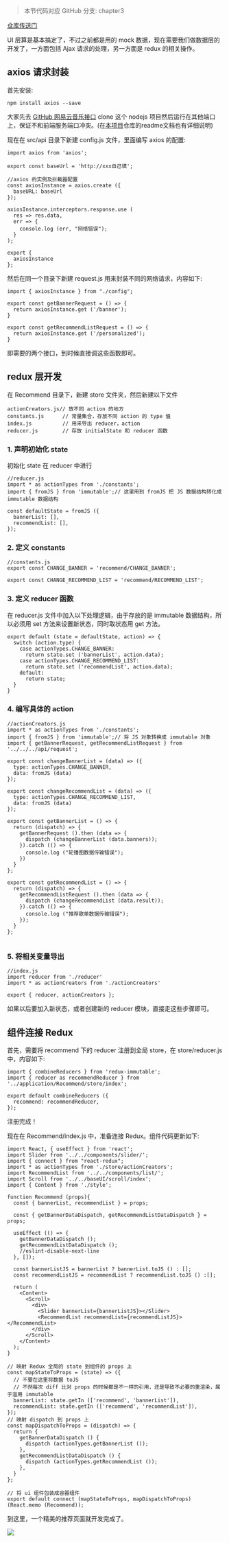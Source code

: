 > 本节代码对应 GitHub 分支: chapter3

[仓库传送门](https://github.com/sanyuan0704/react-cloud-music/tree/chapter3)

UI 层算是基本搞定了，不过之前都是用的 mock 数据，现在需要我们做数据层的开发了，一方面包括 Ajax 请求的处理，另一方面是 redux 的相关操作。

## axios 请求封装

首先安装:

```
npm install axios --save

```

大家先去 [GitHub 网易云音乐接口](https://github.com/Binaryify/NeteaseCloudMusicApi/tree/master) clone 这个 nodejs 项目然后运行在其他端口上，保证不和前端服务端口冲突。(在[本项目](https://github.com/sanyuan0704/react-cloud-music)仓库的readme文档也有详细说明)

现在在 src/api 目录下新建 config.js 文件，里面编写 axios 的配置:

```
import axios from 'axios';

export const baseUrl = 'http://xxx自己填';

//axios 的实例及拦截器配置
const axiosInstance = axios.create ({
  baseURL: baseUrl
});

axiosInstance.interceptors.response.use (
  res => res.data,
  err => {
    console.log (err, "网络错误");
  }
);

export {
  axiosInstance
};

```

然后在同一个目录下新建 request.js 用来封装不同的网络请求，内容如下:

```
import { axiosInstance } from "./config";

export const getBannerRequest = () => {
  return axiosInstance.get ('/banner');
}

export const getRecommendListRequest = () => {
  return axiosInstance.get ('/personalized');
}

```

即需要的两个接口，到时候直接调这些函数即可。

## redux 层开发

在 Recommend 目录下，新建 store 文件夹，然后新建以下文件

```
actionCreators.js// 放不同 action 的地方
constants.js      // 常量集合，存放不同 action 的 type 值
index.js          // 用来导出 reducer，action
reducer.js        // 存放 initialState 和 reducer 函数

```

### 1\. 声明初始化 state

初始化 state 在 reducer 中进行

```
//reducer.js
import * as actionTypes from './constants';
import { fromJS } from 'immutable';// 这里用到 fromJS 把 JS 数据结构转化成 immutable 数据结构

const defaultState = fromJS ({
  bannerList: [],
  recommendList: [],
});

```

### 2\. 定义 constants

```
//constants.js
export const CHANGE_BANNER = 'recommend/CHANGE_BANNER';

export const CHANGE_RECOMMEND_LIST = 'recommend/RECOMMEND_LIST';

```

### 3\. 定义 reducer 函数

在 reducer.js 文件中加入以下处理逻辑，由于存放的是 immutable 数据结构，所以必须用 set 方法来设置新状态，同时取状态用 get 方法。

```
export default (state = defaultState, action) => {
  switch (action.type) {
    case actionTypes.CHANGE_BANNER:
      return state.set ('bannerList', action.data);
    case actionTypes.CHANGE_RECOMMEND_LIST:
      return state.set ('recommendList', action.data);
    default:
      return state;
  }
}

```

### 4\. 编写具体的 action

```
//actionCreators.js
import * as actionTypes from './constants';
import { fromJS } from 'immutable';// 将 JS 对象转换成 immutable 对象
import { getBannerRequest, getRecommendListRequest } from '../../../api/request';

export const changeBannerList = (data) => ({
  type: actionTypes.CHANGE_BANNER,
  data: fromJS (data)
});

export const changeRecommendList = (data) => ({
  type: actionTypes.CHANGE_RECOMMEND_LIST,
  data: fromJS (data)
});

export const getBannerList = () => {
  return (dispatch) => {
    getBannerRequest ().then (data => {
      dispatch (changeBannerList (data.banners));
    }).catch (() => {
      console.log ("轮播图数据传输错误");
    }) 
  }
};

export const getRecommendList = () => {
  return (dispatch) => {
    getRecommendListRequest ().then (data => {
      dispatch (changeRecommendList (data.result));
    }).catch (() => {
      console.log ("推荐歌单数据传输错误");
    });
  }
};


```

### 5\. 将相关变量导出

```
//index.js
import reducer from './reducer'
import * as actionCreators from './actionCreators'

export { reducer, actionCreators };

```

如果以后要加入新状态，或者创建新的 reducer 模块，直接走这些步骤即可。

## 组件连接 Redux

首先，需要将 recommend 下的 reducer 注册到全局 store，在 store/reducer.js 中，内容如下:

```
import { combineReducers } from 'redux-immutable';
import { reducer as recommendReducer } from '../application/Recommend/store/index';

export default combineReducers ({
  recommend: recommendReducer,
});

```

注册完成！

现在在 Recommend/index.js 中，准备连接 Redux。组件代码更新如下:

```
import React, { useEffect } from 'react';
import Slider from '../../components/slider/';
import { connect } from "react-redux";
import * as actionTypes from './store/actionCreators';
import RecommendList from '../../components/list/';
import Scroll from '../../baseUI/scroll/index';
import { Content } from './style';

function Recommend (props){
  const { bannerList, recommendList } = props;

  const { getBannerDataDispatch, getRecommendListDataDispatch } = props;

  useEffect (() => {
    getBannerDataDispatch ();
    getRecommendListDataDispatch ();
    //eslint-disable-next-line
  }, []);

  const bannerListJS = bannerList ? bannerList.toJS () : [];
  const recommendListJS = recommendList ? recommendList.toJS () :[];

  return (
    <Content>
      <Scroll>
        <div>
          <Slider bannerList={bannerListJS}></Slider>
          <RecommendList recommendList={recommendListJS}></RecommendList>
        </div>
      </Scroll>
    </Content> 
  );
}

// 映射 Redux 全局的 state 到组件的 props 上
const mapStateToProps = (state) => ({
  // 不要在这里将数据 toJS
  // 不然每次 diff 比对 props 的时候都是不一样的引用，还是导致不必要的重渲染，属于滥用 immutable
  bannerList: state.getIn (['recommend', 'bannerList']),
  recommendList: state.getIn (['recommend', 'recommendList']),
});
// 映射 dispatch 到 props 上
const mapDispatchToProps = (dispatch) => {
  return {
    getBannerDataDispatch () {
      dispatch (actionTypes.getBannerList ());
    },
    getRecommendListDataDispatch () {
      dispatch (actionTypes.getRecommendList ());
    },
  }
};

// 将 ui 组件包装成容器组件
export default connect (mapStateToProps, mapDispatchToProps)(React.memo (Recommend));

```

到这里，一个精美的推荐页面就开发完成了。

![](https://user-gold-cdn.xitu.io/2019/10/18/16dddf0a5ad3e1ef?w=375&h=669&f=jpeg&s=81502)